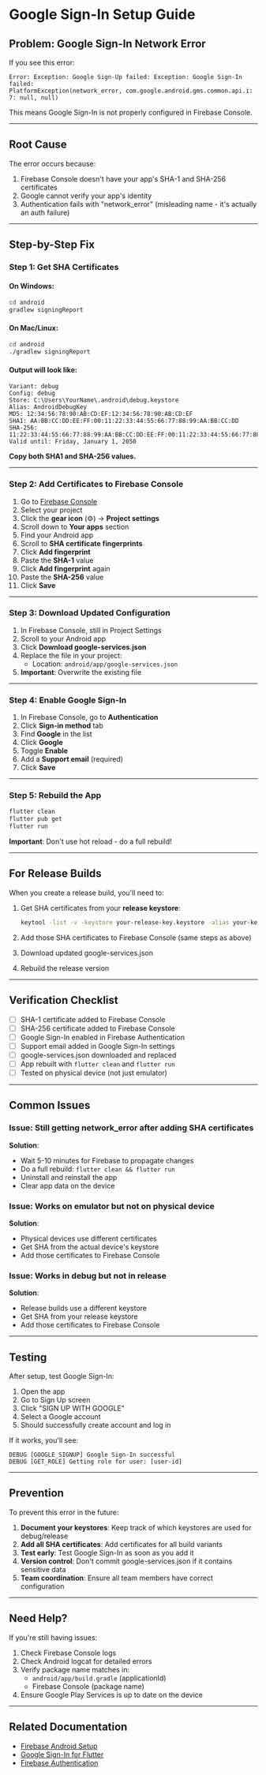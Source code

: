 # Google Sign-In Setup Guide

## Problem: Google Sign-In Network Error

If you see this error:
```
Error: Exception: Google Sign-Up failed: Exception: Google Sign-In failed:
PlatformException(network_error, com.google.android.gms.common.api.i: 7: null, null)
```

This means Google Sign-In is not properly configured in Firebase Console.

---

## Root Cause

The error occurs because:
1. Firebase Console doesn't have your app's SHA-1 and SHA-256 certificates
2. Google cannot verify your app's identity
3. Authentication fails with "network_error" (misleading name - it's actually an auth failure)

---

## Step-by-Step Fix

### Step 1: Get SHA Certificates

#### On Windows:
```cmd
cd android
gradlew signingReport
```

#### On Mac/Linux:
```bash
cd android
./gradlew signingReport
```

#### Output will look like:
```
Variant: debug
Config: debug
Store: C:\Users\YourName\.android\debug.keystore
Alias: AndroidDebugKey
MD5: 12:34:56:78:90:AB:CD:EF:12:34:56:78:90:AB:CD:EF
SHA1: AA:BB:CC:DD:EE:FF:00:11:22:33:44:55:66:77:88:99:AA:BB:CC:DD
SHA-256: 11:22:33:44:55:66:77:88:99:AA:BB:CC:DD:EE:FF:00:11:22:33:44:55:66:77:88:99:AA:BB:CC:DD:EE:FF:00
Valid until: Friday, January 1, 2050
```

**Copy both SHA1 and SHA-256 values.**

---

### Step 2: Add Certificates to Firebase Console

1. Go to [Firebase Console](https://console.firebase.google.com)
2. Select your project
3. Click the **gear icon** (⚙️) → **Project settings**
4. Scroll down to **Your apps** section
5. Find your Android app
6. Scroll to **SHA certificate fingerprints**
7. Click **Add fingerprint**
8. Paste the **SHA-1** value
9. Click **Add fingerprint** again
10. Paste the **SHA-256** value
11. Click **Save**

---

### Step 3: Download Updated Configuration

1. In Firebase Console, still in Project Settings
2. Scroll to your Android app
3. Click **Download google-services.json**
4. Replace the file in your project:
   - Location: `android/app/google-services.json`
5. **Important**: Overwrite the existing file

---

### Step 4: Enable Google Sign-In

1. In Firebase Console, go to **Authentication**
2. Click **Sign-in method** tab
3. Find **Google** in the list
4. Click **Google**
5. Toggle **Enable**
6. Add a **Support email** (required)
7. Click **Save**

---

### Step 5: Rebuild the App

```bash
flutter clean
flutter pub get
flutter run
```

**Important**: Don't use hot reload - do a full rebuild!

---

## For Release Builds

When you create a release build, you'll need to:

1. Get SHA certificates from your **release keystore**:
   ```bash
   keytool -list -v -keystore your-release-key.keystore -alias your-key-alias
   ```

2. Add those SHA certificates to Firebase Console (same steps as above)

3. Download updated google-services.json

4. Rebuild the release version

---

## Verification Checklist

- [ ] SHA-1 certificate added to Firebase Console
- [ ] SHA-256 certificate added to Firebase Console
- [ ] Google Sign-In enabled in Firebase Authentication
- [ ] Support email added in Google Sign-In settings
- [ ] google-services.json downloaded and replaced
- [ ] App rebuilt with `flutter clean` and `flutter run`
- [ ] Tested on physical device (not just emulator)

---

## Common Issues

### Issue: Still getting network_error after adding SHA certificates

**Solution**: 
- Wait 5-10 minutes for Firebase to propagate changes
- Do a full rebuild: `flutter clean && flutter run`
- Uninstall and reinstall the app
- Clear app data on the device

### Issue: Works on emulator but not on physical device

**Solution**:
- Physical devices use different certificates
- Get SHA from the actual device's keystore
- Add those certificates to Firebase Console

### Issue: Works in debug but not in release

**Solution**:
- Release builds use a different keystore
- Get SHA from your release keystore
- Add those certificates to Firebase Console

---

## Testing

After setup, test Google Sign-In:

1. Open the app
2. Go to Sign Up screen
3. Click "SIGN UP WITH GOOGLE"
4. Select a Google account
5. Should successfully create account and log in

If it works, you'll see:
```
DEBUG [GOOGLE_SIGNUP] Google Sign-In successful
DEBUG [GET_ROLE] Getting role for user: [user-id]
```

---

## Prevention

To prevent this error in the future:

1. **Document your keystores**: Keep track of which keystores are used for debug/release
2. **Add all SHA certificates**: Add certificates for all build variants
3. **Test early**: Test Google Sign-In as soon as you add it
4. **Version control**: Don't commit google-services.json if it contains sensitive data
5. **Team coordination**: Ensure all team members have correct configuration

---

## Need Help?

If you're still having issues:

1. Check Firebase Console logs
2. Check Android logcat for detailed errors
3. Verify package name matches in:
   - `android/app/build.gradle` (applicationId)
   - Firebase Console (package name)
4. Ensure Google Play Services is up to date on the device

---

## Related Documentation

- [Firebase Android Setup](https://firebase.google.com/docs/android/setup)
- [Google Sign-In for Flutter](https://pub.dev/packages/google_sign_in)
- [Firebase Authentication](https://firebase.google.com/docs/auth)
